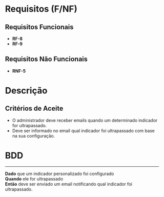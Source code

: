 # Requisitos (F/NF)

## Requisitos Funcionais

- **RF-8**
- **RF-9**

## Requisitos Não Funcionais

- **RNF-5**

# Descrição

## Critérios de Aceite

- O administrador deve receber emails quando um determinado indicador for ultrapassado.
- Deve ser informado no email qual indicador foi ultrapassado com base na sua configuração.

# BDD

---

**Dado** que um indicador personalizado foi configurado  
**Quando** ele for ultrapassado  
**Então** deve ser enviado um email notificando qual indicador foi ultrapassado.
